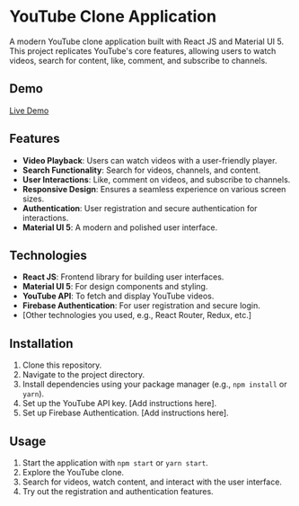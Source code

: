 # YouTube Clone Application

A modern YouTube clone application built with React JS and Material UI 5. This project replicates YouTube's core features, allowing users to watch videos, search for content, like, comment, and subscribe to channels.

## Demo

[Live Demo](insert_demo_link_here)

## Features

- **Video Playback**: Users can watch videos with a user-friendly player.
- **Search Functionality**: Search for videos, channels, and content.
- **User Interactions**: Like, comment on videos, and subscribe to channels.
- **Responsive Design**: Ensures a seamless experience on various screen sizes.
- **Authentication**: User registration and secure authentication for interactions.
- **Material UI 5**: A modern and polished user interface.
  
## Technologies

- **React JS**: Frontend library for building user interfaces.
- **Material UI 5**: For design components and styling.
- **YouTube API**: To fetch and display YouTube videos.
- **Firebase Authentication**: For user registration and secure login.
- [Other technologies you used, e.g., React Router, Redux, etc.]

## Installation

1. Clone this repository.
2. Navigate to the project directory.
3. Install dependencies using your package manager (e.g., `npm install` or `yarn`).
4. Set up the YouTube API key. [Add instructions here].
5. Set up Firebase Authentication. [Add instructions here].

## Usage

1. Start the application with `npm start` or `yarn start`.
2. Explore the YouTube clone.
3. Search for videos, watch content, and interact with the user interface.
4. Try out the registration and authentication features.
